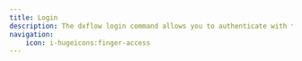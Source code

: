 ```yaml
---
title: Login
description: The dxflow login command allows you to authenticate with the dxflow engine, enabling secure access to the API and CLI functionalities. This command is essential for managing workflows, files, and other resources securely.
navigation:
    icon: i-hugeicons:finger-access
---
```

